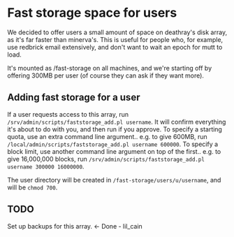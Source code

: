 # Fast storage space for users
We decided to offer users a small amount of space on deathray's disk array, as
it's far faster than minerva's. This is useful for people who, for example, use
redbrick email extensively, and don't want to wait an epoch for mutt to load.

It's mounted as /fast-storage on all machines, and we're starting off by
offering 300MB per user (of course they can ask if they want more).

## Adding fast storage for a user
If a user requests access to this array, run
`/srv/admin/scripts/faststorage_add.pl username`. It will confirm everything
it's about to do with you, and then run if you approve. To specify a starting
quota, use an extra command line argument.. e.g. to give 600MB, run
`/local/admin/scripts/faststorage_add.pl username 600000`. To specify a block
limit, use another command line argument on top of the first.. e.g. to give
16,000,000 blocks, run
`/srv/admin/scripts/faststorage_add.pl username 300000 16000000`.

The user directory will be created in `/fast-storage/users/u/username`, and
will be `chmod 700`.

## TODO
Set up backups for this array. <- Done - lil_cain
